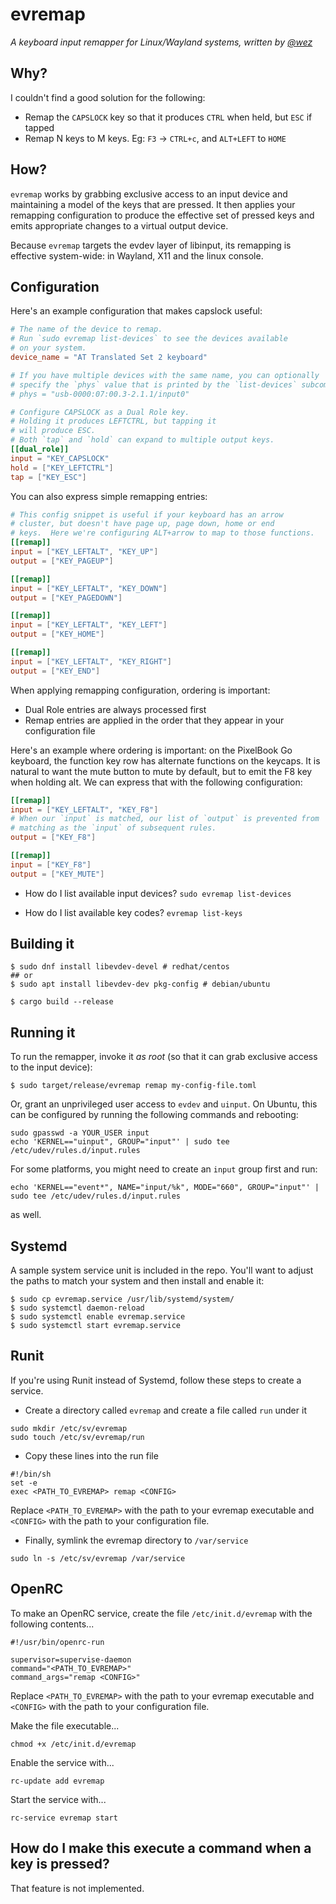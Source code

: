 # evremap

*A keyboard input remapper for Linux/Wayland systems, written by <a href="https://github.com/wez/">@wez</a>*

## Why?

I couldn't find a good solution for the following:

* Remap the `CAPSLOCK` key so that it produces `CTRL` when held, but `ESC` if tapped
* Remap N keys to M keys.  Eg: `F3` -> `CTRL+c`, and `ALT+LEFT` to `HOME`

## How?

`evremap` works by grabbing exclusive access to an input device and maintaining
a model of the keys that are pressed.  It then applies your remapping configuration
to produce the effective set of pressed keys and emits appropriate changes to a virtual
output device.

Because `evremap` targets the evdev layer of libinput, its remapping
is effective system-wide: in Wayland, X11 and the linux console.

## Configuration

Here's an example configuration that makes capslock useful:

```toml
# The name of the device to remap.
# Run `sudo evremap list-devices` to see the devices available
# on your system.
device_name = "AT Translated Set 2 keyboard"

# If you have multiple devices with the same name, you can optionally
# specify the `phys` value that is printed by the `list-devices` subcommand
# phys = "usb-0000:07:00.3-2.1.1/input0"

# Configure CAPSLOCK as a Dual Role key.
# Holding it produces LEFTCTRL, but tapping it
# will produce ESC.
# Both `tap` and `hold` can expand to multiple output keys.
[[dual_role]]
input = "KEY_CAPSLOCK"
hold = ["KEY_LEFTCTRL"]
tap = ["KEY_ESC"]
```

You can also express simple remapping entries:

```toml
# This config snippet is useful if your keyboard has an arrow
# cluster, but doesn't have page up, page down, home or end
# keys.  Here we're configuring ALT+arrow to map to those functions.
[[remap]]
input = ["KEY_LEFTALT", "KEY_UP"]
output = ["KEY_PAGEUP"]

[[remap]]
input = ["KEY_LEFTALT", "KEY_DOWN"]
output = ["KEY_PAGEDOWN"]

[[remap]]
input = ["KEY_LEFTALT", "KEY_LEFT"]
output = ["KEY_HOME"]

[[remap]]
input = ["KEY_LEFTALT", "KEY_RIGHT"]
output = ["KEY_END"]
```

When applying remapping configuration, ordering is important:

* Dual Role entries are always processed first
* Remap entries are applied in the order that they appear in
  your configuration file

Here's an example where ordering is important: on the PixelBook Go keyboard,
the function key row has alternate functions on the keycaps.  It is natural
to want the mute button to mute by default, but to emit the F8 key when
holding alt.  We can express that with the following configuration:

```toml
[[remap]]
input = ["KEY_LEFTALT", "KEY_F8"]
# When our `input` is matched, our list of `output` is prevented from
# matching as the `input` of subsequent rules.
output = ["KEY_F8"]

[[remap]]
input = ["KEY_F8"]
output = ["KEY_MUTE"]
```

* How do I list available input devices?
  `sudo evremap list-devices`

* How do I list available key codes?
  `evremap list-keys`

## Building it

```console
$ sudo dnf install libevdev-devel # redhat/centos
## or
$ sudo apt install libevdev-dev pkg-config # debian/ubuntu

$ cargo build --release
```

## Running it

To run the remapper, invoke it *as root* (so that it can grab exclusive access to the input device):

```console
$ sudo target/release/evremap remap my-config-file.toml
```

Or, grant an unprivileged user access to `evdev` and `uinput`.
On Ubuntu, this can be configured by running the following commands and rebooting:

```
sudo gpasswd -a YOUR_USER input
echo 'KERNEL=="uinput", GROUP="input"' | sudo tee /etc/udev/rules.d/input.rules
```

For some platforms, you might need to create an `input` group first and run:
```
echo 'KERNEL=="event*", NAME="input/%k", MODE="660", GROUP="input"' | sudo tee /etc/udev/rules.d/input.rules
```
as well.

## Systemd

A sample system service unit is included in the repo.  You'll want to adjust the paths to match
your system and then install and enable it:

```console
$ sudo cp evremap.service /usr/lib/systemd/system/
$ sudo systemctl daemon-reload
$ sudo systemctl enable evremap.service
$ sudo systemctl start evremap.service
```

## Runit

If you're using Runit instead of Systemd, follow these steps to create a service.

* Create a directory called `evremap` and create a file called `run` under it
```console
sudo mkdir /etc/sv/evremap
sudo touch /etc/sv/evremap/run
```

* Copy these lines into the run file
```console
#!/bin/sh
set -e 
exec <PATH_TO_EVREMAP> remap <CONFIG>
```

Replace `<PATH_TO_EVREMAP>` with the path to your evremap executable and `<CONFIG>` with the path to your configuration file.

* Finally, symlink the evremap directory to `/var/service`
```console
sudo ln -s /etc/sv/evremap /var/service
```

## OpenRC

To make an OpenRC service, create the file `/etc/init.d/evremap` with the following contents...

```console
#!/usr/bin/openrc-run

supervisor=supervise-daemon
command="<PATH_TO_EVREMAP>"
command_args="remap <CONFIG>"
```

Replace `<PATH_TO_EVREMAP>` with the path to your evremap executable and `<CONFIG>` with the path to your configuration file.

Make the file executable...

```console
chmod +x /etc/init.d/evremap
```

Enable the service with...

```console
rc-update add evremap
```

Start the service with...

```console
rc-service evremap start
```

## How do I make this execute a command when a key is pressed?

That feature is not implemented.
